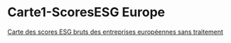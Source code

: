 # Carte1-ScoresESG Europe
[ Carte des scores ESG bruts des entreprises européennes sans traitement](https://mathiaslauber.github.io/Carte1-ScoresESG-Europe/)
